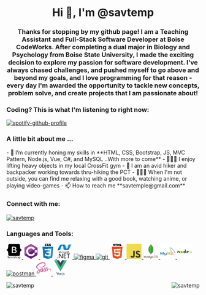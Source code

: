 <h1 align="center">Hi 👋, I'm @savtemp</h1>
<h3 align="center">Thanks for stopping by my github page! I am a Teaching Assistant and Full-Stack Software Developer at Boise CodeWorks. After completing a dual major in Biology and Psychology from Boise State University, I made the exciting decision to explore my passion for software development. I've always chased challenges, and pushed myself to go above and beyond my goals, and I love programming for that reason - every day I'm awarded the opportunity to tackle new concepts, problem solve, and create projects that I am passionate about!</h3>

<h3 align="left">Coding? This is what I'm listening to right now:</h3>

[![spotify-github-profile](https://spotify-github-profile.vercel.app/api/view?uid=1259910573&cover_image=true&theme=novatorem&show_offline=true&background_color=000000&bar_color=ea76f9&bar_color_cover=false)](https://spotify-github-profile.vercel.app/api/view?uid=1259910573&redirect=true)



<h3 align="left">A little bit about me ...</h3>
- 🌱 I’m currently honing my skills in **HTML, CSS, Bootstrap, JS, MVC Pattern, Node.js, Vue, C#, and MySQL ..With more to come**
- 🏋🏻‍♀️ I enjoy lifting heavy objects in my local CrossFit gym
- 🥾 I am an avid hiker and backpacker working towards thru-hiking the PCT
- 💆🏻‍♀️ When I'm not outside, you can find me relaxing with a good book, watching anime, or playing video-games 
- 📫 How to reach me **savtemple@gmail.com**

<h3 align="left">Connect with me:</h3>
<p align="left">
<a href="https://linkedin.com/in/savtemp" target="blank"><img align="center" src="https://raw.githubusercontent.com/rahuldkjain/github-profile-readme-generator/master/src/images/icons/Social/linked-in-alt.svg" alt="savtemp" height="30" width="40" /></a>
</p>

<h3 align="left">Languages and Tools:</h3>
<p align="left"> <a href="https://getbootstrap.com" target="_blank" rel="noreferrer"> <img src="https://raw.githubusercontent.com/devicons/devicon/master/icons/bootstrap/bootstrap-plain-wordmark.svg" alt="bootstrap" width="40" height="40"/> </a> <a href="https://www.w3schools.com/cs/" target="_blank" rel="noreferrer"> <img src="https://raw.githubusercontent.com/devicons/devicon/master/icons/csharp/csharp-original.svg" alt="csharp" width="40" height="40"/> </a> <a href="https://www.w3schools.com/css/" target="_blank" rel="noreferrer"> <img src="https://raw.githubusercontent.com/devicons/devicon/master/icons/css3/css3-original-wordmark.svg" alt="css3" width="40" height="40"/> </a> <a href="https://dotnet.microsoft.com/" target="_blank" rel="noreferrer"> <img src="https://raw.githubusercontent.com/devicons/devicon/master/icons/dot-net/dot-net-original-wordmark.svg" alt="dotnet" width="40" height="40"/> </a> <a href="https://www.figma.com/" target="_blank" rel="noreferrer"> <img src="https://www.vectorlogo.zone/logos/figma/figma-icon.svg" alt="figma" width="40" height="40"/> </a> <a href="https://git-scm.com/" target="_blank" rel="noreferrer"> <img src="https://www.vectorlogo.zone/logos/git-scm/git-scm-icon.svg" alt="git" width="40" height="40"/> </a> <a href="https://www.w3.org/html/" target="_blank" rel="noreferrer"> <img src="https://raw.githubusercontent.com/devicons/devicon/master/icons/html5/html5-original-wordmark.svg" alt="html5" width="40" height="40"/> </a> <a href="https://developer.mozilla.org/en-US/docs/Web/JavaScript" target="_blank" rel="noreferrer"> <img src="https://raw.githubusercontent.com/devicons/devicon/master/icons/javascript/javascript-original.svg" alt="javascript" width="40" height="40"/> </a> <a href="https://www.mongodb.com/" target="_blank" rel="noreferrer"> <img src="https://raw.githubusercontent.com/devicons/devicon/master/icons/mongodb/mongodb-original-wordmark.svg" alt="mongodb" width="40" height="40"/> </a> <a href="https://www.mysql.com/" target="_blank" rel="noreferrer"> <img src="https://raw.githubusercontent.com/devicons/devicon/master/icons/mysql/mysql-original-wordmark.svg" alt="mysql" width="40" height="40"/> </a> <a href="https://nodejs.org" target="_blank" rel="noreferrer"> <img src="https://raw.githubusercontent.com/devicons/devicon/master/icons/nodejs/nodejs-original-wordmark.svg" alt="nodejs" width="40" height="40"/> </a> <a href="https://postman.com" target="_blank" rel="noreferrer"> <img src="https://www.vectorlogo.zone/logos/getpostman/getpostman-icon.svg" alt="postman" width="40" height="40"/> </a> <a href="https://sass-lang.com" target="_blank" rel="noreferrer"> <img src="https://raw.githubusercontent.com/devicons/devicon/master/icons/sass/sass-original.svg" alt="sass" width="40" height="40"/> </a> <a href="https://vuejs.org/" target="_blank" rel="noreferrer"> <img src="https://raw.githubusercontent.com/devicons/devicon/master/icons/vuejs/vuejs-original-wordmark.svg" alt="vuejs" width="40" height="40"/> </a> </p>

<p><img align="left" src="https://github-readme-stats.vercel.app/api/top-langs?username=savtemp&show_icons=true&locale=en&layout=compact" alt="savtemp" /></p>

<p>&nbsp;<img align="right" src="https://github-readme-stats.vercel.app/api?username=savtemp&show_icons=true&locale=en" alt="savtemp" /></p>




<!---
savtemp/savtemp is a ✨ special ✨ repository because its `README.md` (this file) appears on your GitHub profile.
You can click the Preview link to take a look at your changes.
--->
